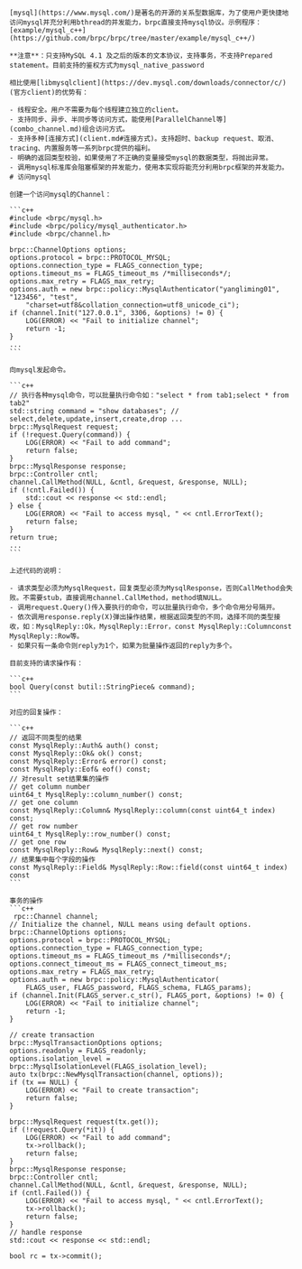 ```
[mysql](https://www.mysql.com/)是著名的开源的关系型数据库，为了使用户更快捷地访问mysql并充分利用bthread的并发能力，brpc直接支持mysql协议。示例程序：[example/mysql_c++](https://github.com/brpc/brpc/tree/master/example/mysql_c++/)

**注意**：只支持MySQL 4.1 及之后的版本的文本协议，支持事务，不支持Prepared statement。目前支持的鉴权方式为mysql_native_password

相比使用[libmysqlclient](https://dev.mysql.com/downloads/connector/c/)(官方client)的优势有：

- 线程安全。用户不需要为每个线程建立独立的client。
- 支持同步、异步、半同步等访问方式，能使用[ParallelChannel等](combo_channel.md)组合访问方式。
- 支持多种[连接方式](client.md#连接方式)。支持超时、backup request、取消、tracing、内置服务等一系列brpc提供的福利。
- 明确的返回类型校验，如果使用了不正确的变量接受mysql的数据类型，将抛出异常。
- 调用mysql标准库会阻塞框架的并发能力，使用本实现将能充分利用brpc框架的并发能力。
# 访问mysql

创建一个访问mysql的Channel：

​```c++
#include <brpc/mysql.h>
#include <brpc/policy/mysql_authenticator.h>
#include <brpc/channel.h>
 
brpc::ChannelOptions options;
options.protocol = brpc::PROTOCOL_MYSQL;
options.connection_type = FLAGS_connection_type;
options.timeout_ms = FLAGS_timeout_ms /*milliseconds*/;
options.max_retry = FLAGS_max_retry;
options.auth = new brpc::policy::MysqlAuthenticator("yangliming01", "123456", "test", 
    "charset=utf8&collation_connection=utf8_unicode_ci");
if (channel.Init("127.0.0.1", 3306, &options) != 0) {
    LOG(ERROR) << "Fail to initialize channel";
    return -1;
}
... 
​```

向mysql发起命令。

​```c++
// 执行各种mysql命令，可以批量执行命令如："select * from tab1;select * from tab2"
std::string command = "show databases"; // select,delete,update,insert,create,drop ...
brpc::MysqlRequest request;
if (!request.Query(command)) {
    LOG(ERROR) << "Fail to add command";
    return false;
}
brpc::MysqlResponse response;
brpc::Controller cntl;
channel.CallMethod(NULL, &cntl, &request, &response, NULL);
if (!cntl.Failed()) {
    std::cout << response << std::endl;
} else {
    LOG(ERROR) << "Fail to access mysql, " << cntl.ErrorText();
    return false;
}
return true;
...
​```

上述代码的说明：

- 请求类型必须为MysqlRequest，回复类型必须为MysqlResponse，否则CallMethod会失败。不需要stub，直接调用channel.CallMethod，method填NULL。
- 调用request.Query()传入要执行的命令，可以批量执行命令，多个命令用分号隔开。
- 依次调用response.reply(X)弹出操作结果，根据返回类型的不同，选择不同的类型接收，如：MysqlReply::Ok，MysqlReply::Error，const MysqlReply::Columnconst MysqlReply::Row等。
- 如果只有一条命令则reply为1个，如果为批量操作返回的reply为多个。

目前支持的请求操作有：

​```c++
bool Query(const butil::StringPiece& command);
​```

对应的回复操作：

​```c++
// 返回不同类型的结果
const MysqlReply::Auth& auth() const;
const MysqlReply::Ok& ok() const;
const MysqlReply::Error& error() const;
const MysqlReply::Eof& eof() const;
// 对result set结果集的操作
// get column number
uint64_t MysqlReply::column_number() const;
// get one column
const MysqlReply::Column& MysqlReply::column(const uint64_t index) const;
// get row number
uint64_t MysqlReply::row_number() const;
// get one row
const MysqlReply::Row& MysqlReply::next() const;
// 结果集中每个字段的操作
const MysqlReply::Field& MysqlReply::Row::field(const uint64_t index) const
​```

事务的操作
```c++
 rpc::Channel channel;
// Initialize the channel, NULL means using default options.
brpc::ChannelOptions options;
options.protocol = brpc::PROTOCOL_MYSQL;
options.connection_type = FLAGS_connection_type;
options.timeout_ms = FLAGS_timeout_ms /*milliseconds*/;
options.connect_timeout_ms = FLAGS_connect_timeout_ms;
options.max_retry = FLAGS_max_retry;
options.auth = new brpc::policy::MysqlAuthenticator(
    FLAGS_user, FLAGS_password, FLAGS_schema, FLAGS_params);
if (channel.Init(FLAGS_server.c_str(), FLAGS_port, &options) != 0) {
    LOG(ERROR) << "Fail to initialize channel";
    return -1;
}

// create transaction
brpc::MysqlTransactionOptions options;
options.readonly = FLAGS_readonly;
options.isolation_level = brpc::MysqlIsolationLevel(FLAGS_isolation_level);
auto tx(brpc::NewMysqlTransaction(channel, options));
if (tx == NULL) {
    LOG(ERROR) << "Fail to create transaction";
    return false;
}

brpc::MysqlRequest request(tx.get());
if (!request.Query(*it)) {
    LOG(ERROR) << "Fail to add command";
    tx->rollback();
    return false;
}
brpc::MysqlResponse response;
brpc::Controller cntl;
channel.CallMethod(NULL, &cntl, &request, &response, NULL);
if (cntl.Failed()) {
    LOG(ERROR) << "Fail to access mysql, " << cntl.ErrorText();
    tx->rollback();
    return false;
}
// handle response
std::cout << response << std::endl;

bool rc = tx->commit();
```

```

